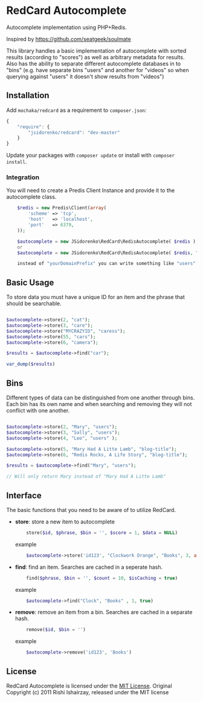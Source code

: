 RedCard Autocomplete
==================

Autocomplete implementation using PHP+Redis.

Inspired by https://github.com/seatgeek/soulmate

This library handles a basic implementation of autocomplete with sorted results (according to "scores") as well as arbitrary metadata for results. Also has the ability to separate different autocomplete databases in to "bins" (e.g. have separate bins "users" and another for "videos" so when querying against "users" it doesn't show results from "videos")

## Installation

Add `mochaka/redcard` as a requirement to `composer.json`:

```javascript
{
    "require": {
        "jsidorenko/redcard": "dev-master"
    }
}
```

Update your packages with `composer update` or install with `composer install`.

### Integration

You will need to create a Predis Client Instance and provide it to the autocomplete class.

```php
    $redis = new Predis\Client(array(
        'scheme' => 'tcp',
        'host'   => 'localhost',
        'port'   => 6379,
    ));

    $autocomplete = new JSidorenko\RedCard\RedisAutocomplete( $redis );
    or
    $autocomplete = new JSidorenko\RedCard\RedisAutocomplete( $redis, "yourDomainPrefix" );

    instead of "yourDomainPrefix" you can write something like "users" or "locations"
```

## Basic Usage

To store data you must have a unique ID for an item and the phrase that should be searchable.

```php

$autocomplete->store(2, "cat");
$autocomplete->store(3, "care");
$autocomplete->store("MYCRAZYID", "caress");
$autocomplete->store(55, "cars");
$autocomplete->store(6, "camera");

$results = $autocomplete->find("car");

var_dump($results)

```

## Bins

Different types of data can be distinguished from one another through bins. Each bin has its own name and when searching and removing they will not conflict with one another.

```php

$autocomplete->store(2, "Mary", "users");
$autocomplete->store(3, "Sally", "users");
$autocomplete->store(4, "Leo", "users" );

$autocomplete->store(5, "Mary Had A Litte Lamb", "blog-title");
$autocomplete->store(6, "Redis Rocks, A Life Story", "blog-title");

$results = $autocomplete->find("Mary", "users");

// Will only return Mary instead of "Mary Had A Litte Lamb"

```



## Interface

The basic functions that you need to be aware of to utilize RedCard.

- **store**: store a new item to autocomplete

	```php
	    store($id, $phrase, $bin = '', $score = 1, $data = NULL)
	```

	example
	```php
	    $autocomplete->store('id123', "Clockwork Orange", "Books", 3, array('author'=>'Anthony Burgess'))
	```


- **find**: find an item. Searches are cached in a seperate hash.

	```php
	    find($phrase, $bin = '', $count = 10, $isCaching = true)
	```

	example
	```php
	    $autocomplete->find("Clock", "Books" , 1, true)
	```

- **remove**: remove an item from a bin. Searches are cached in a separate hash.

	```php
	    remove($id, $bin = '')
	```

	example
	```php
	    $autocomplete->remove('id123', 'Books')
	```





## License

RedCard Autocomplete is licensed under the [MIT License](http://opensource.org/licenses/MIT).
Original Copyright (c) 2011 Rishi Ishairzay, released under the MIT license
